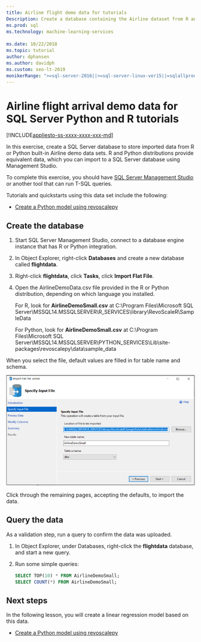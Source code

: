 ```yaml
---
title: Airline flight demo data for tutorials
Description: Create a database containing the Airline dataset from R and Python. This dataset is used in R and Python tutorials for SQL Server Machine Learning Services.
ms.prod: sql
ms.technology: machine-learning-services

ms.date: 10/22/2018  
ms.topic: tutorial
author: dphansen
ms.author: davidph
ms.custom: seo-lt-2019
monikerRange: ">=sql-server-2016||>=sql-server-linux-ver15||=sqlallproducts-allversions"
---
```

#  Airline flight arrival demo data for SQL Server Python and R tutorials
[!INCLUDE[appliesto-ss-xxxx-xxxx-xxx-md](../../includes/appliesto-ss-xxxx-xxxx-xxx-md.md)]

In this exercise, create a SQL Server database to store imported data from R or Python built-in Airline demo data sets. R and Python distributions provide equivalent data, which you can import to a SQL Server database using Management Studio.

To complete this exercise, you should have [SQL Server Management Studio](https://docs.microsoft.com/sql/ssms/download-sql-server-management-studio-ssms?view=sql-server-2017) or another tool that can run T-SQL queries.

Tutorials and quickstarts using this data set include the following:

+  [Create a Python model using revoscalepy](use-python-revoscalepy-to-create-model.md)

## Create the database

1. Start SQL Server Management Studio, connect to a database engine instance that has R or Python integration.  

2. In Object Explorer, right-click **Databases** and create a new database called **flightdata**.

3. Right-click **flightdata**, click **Tasks**, click **Import Flat File**.

4. Open the AirlineDemoData.csv file provided in the R or Python distribution, depending on which language you installed.

   For R, look for **AirlineDemoSmall.csv** at C:\Program Files\Microsoft SQL Server\MSSQL14.MSSQLSERVER\R_SERVICES\library\RevoScaleR\SampleData
   
   For Python, look for **AirlineDemoSmall.csv** at C:\Program Files\Microsoft SQL Server\MSSQL14.MSSQLSERVER\PYTHON_SERVICES\Lib\site-packages\revoscalepy\data\sample_data
  
When you select the file, default values are filled in for table name and schema.

  ![Import flat file wizard showing airline demo defaults](media/import-airlinedemosmall.png)

Click through the remaining pages, accepting the defaults, to import the data.


## Query the data

As a validation step, run a query to confirm the data was uploaded.

1. In Object Explorer, under Databases, right-click the **flightdata** database, and start a new query.

2. Run some simple queries:

    ```sql
    SELECT TOP(10) * FROM AirlineDemoSmall;
    SELECT COUNT(*) FROM AirlineDemoSmall;
    ```

## Next steps

In the following lesson, you will create a linear regression model based on this data.

+ [Create a Python model using revoscalepy](use-python-revoscalepy-to-create-model.md)
